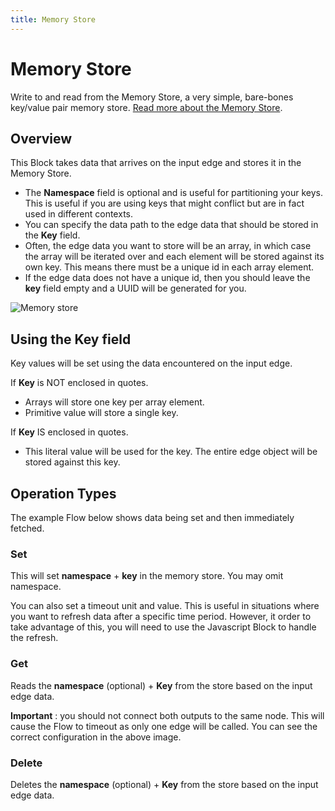 ```yaml
---
title: Memory Store
---
```


# Memory Store
Write to and read from the Memory Store, a very simple, bare-bones key/value pair memory store. [Read more about the Memory Store](Memory-Store.md).

## Overview
This Block takes data that arrives on the input edge and stores it in the Memory Store.

- The **Namespace** field is optional and is useful for partitioning your keys. This is useful if you are using keys that might conflict but are in fact used in different contexts. 
- You can specify the data path to the edge data that should be stored in the **Key** field.
- Often, the edge data you want to store will be an array, in which case the array will be iterated over and each element will be stored against its own key. This means there must be a unique id in each array element.
- If the edge data does not have a unique id, then you should leave the **key** field empty and a UUID will be generated for you.

![Memory store](memstore-block.png)

## Using the **Key** field
Key values will be set using the data encountered on the input edge.

If **Key** is NOT enclosed in quotes.

- Arrays will store one key per array element.
- Primitive value will store a single key.

If **Key** IS enclosed in quotes.

- This literal value will be used for the key. The entire edge object will be stored against this key.

## Operation Types
The example Flow below shows data being set and then immediately fetched.

### Set
This will set **namespace** + **key** in the memory store. You may omit namespace.

You can also set a timeout unit and value. This is useful in situations where you want to refresh data after a specific time period. However, it order to take advantage of this, you will need to use the Javascript Block to handle the refresh.

### Get
Reads the **namespace** (optional) + **Key** from the store based on the input edge data.

**Important** : you should not connect both outputs to the same node. This will cause the Flow to timeout as only one edge will be called. You can see the correct configuration in the above image.

### Delete
Deletes the **namespace** (optional) + **Key** from the store based on the input edge data.



